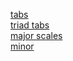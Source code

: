 
[tabs](https://github.com/karadvdsn/karadvdsn.github.io/tree/main/tabs)   
[triad tabs](https://github.com/karadvdsn/karadvdsn.github.io/tree/main/tabs/triads)    
[major scales](https://github.com/karadvdsn/karadvdsn.github.io/tree/main/scales/major%20scales)    
[minor](https://github.com/karadvdsn/karadvdsn.github.io/tree/main/scales/minor%20scales)    

